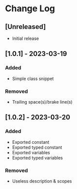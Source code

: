 # Change Log

## [Unreleased]

- Initial release

## [1.0.1] - 2023-03-19

### Added

- Simple class snippet

### Removed

- Trailing space(s)/brake line(s)

## [1.0.2] - 2023-03-20

### Added

- Exported constant
- Exported typed constant
- Exported variables
- Exported typed variables

### Removed

- Useless description & scopes
